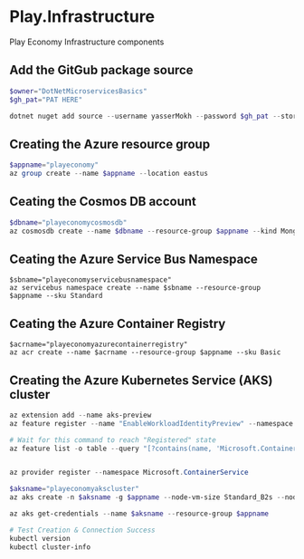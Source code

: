 # Play.Infrastructure
Play Economy Infrastructure components

## Add the GitGub package source
```powershell
$owner="DotNetMicroservicesBasics"
$gh_pat="PAT HERE"

dotnet nuget add source --username yasserMokh --password $gh_pat --store-password-in-clear-text --name github "https://nuget.pkg.github.com/$owner/index.json"
```

## Creating the Azure resource group
```powershell
$appname="playeconomy"
az group create --name $appname --location eastus
```

## Ceating the Cosmos DB account
```powershell
$dbname="playeconomycosmosdb"
az cosmosdb create --name $dbname --resource-group $appname --kind MongoDB --enable-free-tier 
```

## Ceating the Azure Service Bus Namespace
```poweshell
$sbname="playeconomyservicebusnamespace"
az servicebus namespace create --name $sbname --resource-group $appname --sku Standard
```

## Ceating the Azure Container Registry
```poweshell
$acrname="playeconomyazurecontainerregistry"
az acr create --name $acrname --resource-group $appname --sku Basic
```

## Creating the Azure Kubernetes Service (AKS) cluster
```powershell
az extension add --name aks-preview
az feature register --name "EnableWorkloadIdentityPreview" --namespace "Microsoft.ContainerService"

# Wait for this command to reach "Registered" state
az feature list -o table --query "[?contains(name, 'Microsoft.ContainerService/EnableWorkloadIdentityPreview')].{Name: name, State: properties.state}"


az provider register --namespace Microsoft.ContainerService

$aksname="playeconomyakscluster"
az aks create -n $aksname -g $appname --node-vm-size Standard_B2s --node-count 2 --attach-acr $acrname --enable-oidc-issuer --enable-workload-identity --generate-ssh-keys

az aks get-credentials --name $aksname --resource-group $appname

# Test Creation & Connection Success
kubectl version
kubectl cluster-info
```